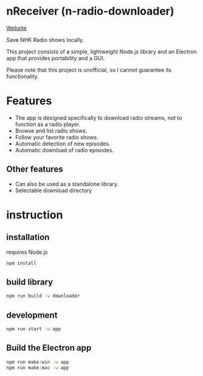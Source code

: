 # nReceiver (n-radio-downloader)

[Website](https://itoudium.github.io/n-radio-downloader/)

Save NHK Radio shows locally.

This project consists of a simple, lightweight Node.js library and an Electron app that provides portability and a GUI.

Please note that this project is unofficial, so I cannot guarantee its functionality.

# Features

- The app is designed specifically to download radio streams, not to function as a radio player.
- Browse and list radio shows.
- Follow your favorite radio shows.
- Automatic detection of new episodes.
- Automatic download of radio episodes.

## Other features

- Can also be used as a standalone library.
- Selectable download directory

# instruction

## installation

requires Node.js

```bash
npm install
```

## build library

```bash
npm run build -w downloader
```

## development

```bash
npm run start -w app
```

## Build the Electron app

```bash
npm run make:win -w app
npm run make:mac -w app
```


